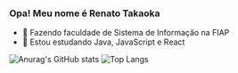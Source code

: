 ### Opa! Meu nome é Renato Takaoka

- 🔭 Fazendo faculdade de Sistema de Informação na FIAP
- 🌱 Estou estudando Java, JavaScript e React

![Anurag's GitHub stats](https://github-readme-stats.vercel.app/api?username=RenatoTakaoka&count_private=true&show_icons=true&theme=ocean_dark)
![Top Langs](https://github-readme-stats.vercel.app/api/top-langs/?username=RenatoTakaoka&layout=compact&theme=ocean_dark&count_private=true)



